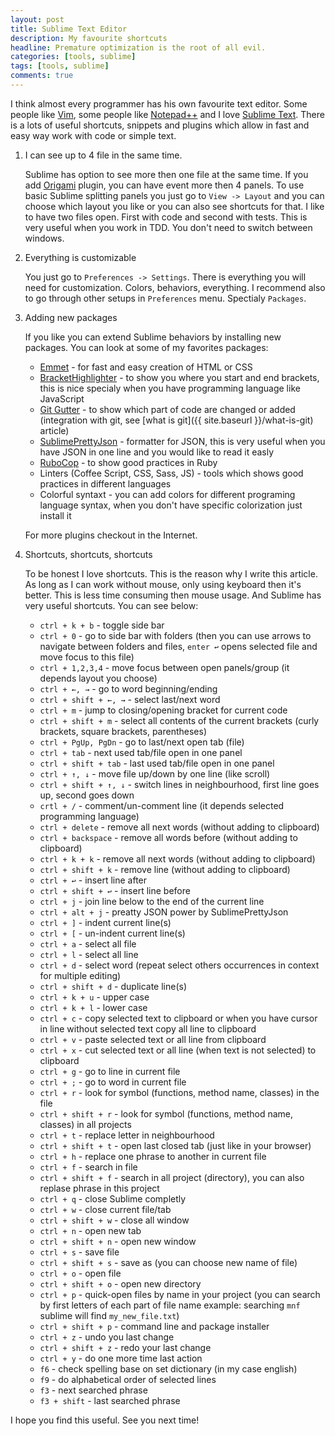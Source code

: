 ```yaml
---
layout: post
title: Sublime Text Editor
description: My favourite shortcuts
headline: Premature optimization is the root of all evil.
categories: [tools, sublime]
tags: [tools, sublime]
comments: true
---
```


I think almost every programmer has his own favourite text editor. Some people like [Vim](https://en.wikipedia.org/wiki/Vim_(text_editor)), some people like [Notepad++](https://notepad-plus-plus.org/) and I love [Sublime Text](https://www.sublimetext.com/). There is a lots of useful shortcuts, snippets and plugins which allow in fast and easy way work with code or simple text.

1. I can see up to 4 file in the same time.

    Sublime has option to see more then one file at the same time. If you add [Origami](https://github.com/SublimeText/Origami) plugin, you can have event more then 4 panels. To use basic Sublime splitting panels you just go to `View -> Layout` and you can choose which layout you like or you can also see shortcuts for that. I like to have two files open. First with code and second with tests. This is very useful when you work in TDD. You don't need to switch between windows.

2. Everything is customizable

    You just go to `Preferences -> Settings`. There is everything you will need for customization. Colors, behaviors, everything. I recommend also to go through other setups in `Preferences` menu. Spectialy `Packages`.

3. Adding new packages

    If you like you can extend Sublime behaviors by installing new packages. You can look at some of my favorites packages:
    - [Emmet](http://emmet.io/) - for fast and easy creation of HTML or CSS
    - [BracketHighlighter](https://github.com/facelessuser/BracketHighlighter) - to show you where you start and end brackets, this is nice specialy when you have programming language like JavaScript
    - [Git Gutter](https://github.com/jisaacks/GitGutter) - to show which part of code are changed or added (integration with git, see [what is git]({{ site.baseurl }}/what-is-git) article)
    - [SublimePrettyJson](https://github.com/dzhibas/SublimePrettyJson) - formatter for JSON, this is very useful when you have JSON in one line and you would like to read it easly
    - [RuboCop](https://github.com/pderichs/sublime_rubocop) - to show good practices in Ruby
    - Linters (Coffee Script, CSS, Sass, JS) - tools which shows good practices in different languages
    - Colorful syntaxt - you can add colors for different programing language syntax, when you don't have specific colorization just install it

    For more plugins checkout in the Internet.

4. Shortcuts, shortcuts, shortcuts

    To be honest I love shortcuts. This is the reason why I write this article. As long as I can work without mouse, only using keyboard then it's better. This is less time consuming then mouse usage. And Sublime has very useful shortcuts. You can see below:
    - `ctrl + k + b` - toggle side bar
    - `ctrl + 0` - go to side bar with folders (then you can use arrows to navigate between folders and files, `enter ↩` opens selected file and move focus to this file)
    - `ctrl + 1,2,3,4` - move focus between open panels/group (it depends layout you choose)
    - `ctrl + ←, →` - go to word beginning/ending
    - `ctrl + shift + ←, →` - select last/next word
    - `ctrl + m` - jump to closing/opening bracket for current code
    - `ctrl + shift + m` - select all contents of the current brackets (curly brackets, square brackets, parentheses)
    - `ctrl + PgUp, PgDn` - go to last/next open tab (file)
    - `ctrl + tab` - next used tab/file open in one panel
    - `ctrl + shift + tab` - last used tab/file open in one panel
    - `ctrl + ↑, ↓` -  move file up/down by one line (like scroll)
    - `ctrl + shift + ↑, ↓` - switch lines in neighbourhood, first line goes up, second goes down
    - `crtl + /` - comment/un-comment line (it depends selected programming language)
    - `ctrl + delete` - remove all next words (without adding to clipboard)
    - `ctrl + backspace` - remove all words before (without adding to clipboard)
    - `ctrl + k + k` - remove all next words (without adding to clipboard)
    - `ctrl + shift + k` - remove line (without adding to clipboard)
    - `ctrl + ↩` - insert line after
    - `ctrl + shift + ↩` - insert line before
    - `ctrl + j` - join line below to the end of the current line
    - `ctrl + alt + j` - preatty JSON power by SublimePrettyJson
    - `ctrl + ]` - indent current line(s)
    - `ctrl + [` - un-indent current line(s)
    - `ctrl + a` - select all file
    - `ctrl + l` - select all line
    - `ctrl + d` - select word (repeat select others occurrences in context for multiple editing)
    - `ctrl + shift + d` - duplicate line(s)
    - `ctrl + k + u` - upper case
    - `ctrl + k + l` - lower case
    - `ctrl + c` - copy selected text to clipboard or when you have cursor in line without selected text copy all line to clipboard
    - `ctrl + v` - paste selected text or all line from clipboard
    - `ctrl + x` - cut selected text or all line (when text is not selected) to clipboard
    - `ctrl + g` - go to line in current file
    - `ctrl + ;` - go to word in current file
    - `ctrl + r` - look for symbol (functions, method name, classes) in the file
    - `ctrl + shift + r` - look for symbol (functions, method name, classes) in all projects
    - `ctrl + t` - replace letter in neighbourhood
    - `ctrl + shift + t` - open last closed tab (just like in your browser)
    - `ctrl + h` - replace one phrase to another in current file
    - `ctrl + f` - search in file
    - `ctrl + shift + f` - search in all project (directory), you can also replase phrase in this project
    - `ctrl + q` - close Sublime completly
    - `ctrl + w` - close current file/tab
    - `ctrl + shift + w` - close all window
    - `ctrl + n` - open new tab
    - `ctrl + shift + n` - open new window
    - `ctrl + s` -  save file
    - `ctrl + shift + s` - save as (you can choose new name of file)
    - `ctrl + o` - open file
    - `ctrl + shift + o` - open new directory
    - `ctrl + p` - quick-open files by name in your project (you can search by first letters of each part of file name example: searching `mnf` sublime will find `my_new_file.txt`)
    - `ctrl + shift + p` - command line and package installer
    - `ctrl + z` - undo you last change
    - `ctrl + shift + z` - redo your last change
    - `ctrl + y` - do one more time last action
    - `f6` - check spelling base on set dictionary (in my case english)
    - `f9` - do alphabetical order of selected lines
    - `f3` - next searched phrase
    - `f3 + shift` - last searched phrase

I hope you find this useful. See you next time!
